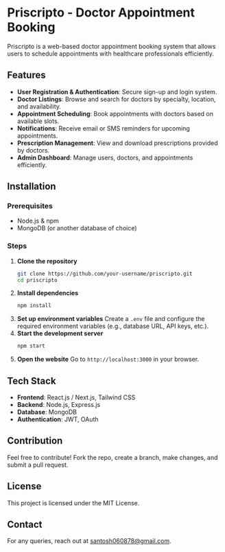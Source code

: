 # Priscripto - Doctor Appointment Booking

Priscripto is a web-based doctor appointment booking system that allows users to schedule appointments with healthcare professionals efficiently.

## Features
- **User Registration & Authentication**: Secure sign-up and login system.
- **Doctor Listings**: Browse and search for doctors by specialty, location, and availability.
- **Appointment Scheduling**: Book appointments with doctors based on available slots.
- **Notifications**: Receive email or SMS reminders for upcoming appointments.
- **Prescription Management**: View and download prescriptions provided by doctors.
- **Admin Dashboard**: Manage users, doctors, and appointments efficiently.

## Installation

### Prerequisites
- Node.js & npm
- MongoDB (or another database of choice)

### Steps
1. **Clone the repository**
   ```bash
   git clone https://github.com/your-username/priscripto.git
   cd priscripto
   ```
2. **Install dependencies**
   ```bash
   npm install
   ```
3. **Set up environment variables**
   Create a `.env` file and configure the required environment variables (e.g., database URL, API keys, etc.).
4. **Start the development server**
   ```bash
   npm start
   ```
5. **Open the website**
   Go to `http://localhost:3000` in your browser.

## Tech Stack
- **Frontend**: React.js / Next.js, Tailwind CSS
- **Backend**: Node.js, Express.js
- **Database**: MongoDB
- **Authentication**: JWT, OAuth

## Contribution
Feel free to contribute! Fork the repo, create a branch, make changes, and submit a pull request.

## License
This project is licensed under the MIT License.

## Contact
For any queries, reach out at [santosh060878@gmail.com](mailto:your-email@example.com).
